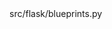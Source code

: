 <change>
<file change-number-for-this-file="1">src/flask/blueprints.py</file>
<original line-count="14" no-ellipsis="true"><![CDATA[
            for key, value in self.error_handler_spec.items():
                key = self.name if key is None else f"{self.name}.{key}"
                value = defaultdict(
                    dict,
                    {
                        code: {
                            exc_class: func for exc_class, func in code_values.items()
                        }
                        for code, code_values in value.items()
                    },
                )
                app.error_handler_spec[key] = value
]]></original>
<modified no-ellipsis="true"><![CDATA[
            for key, value in self.error_handler_spec.items():
                key = self.name if key is None else f"{self.name}.{key}"
                if key not in app.error_handler_spec:
                    app.error_handler_spec[key] = defaultdict(dict)
                for code, code_values in value.items():
                    for exc_class, func in code_values.items():
                        app.error_handler_spec[key][code][exc_class] = func
]]></modified>
</change>